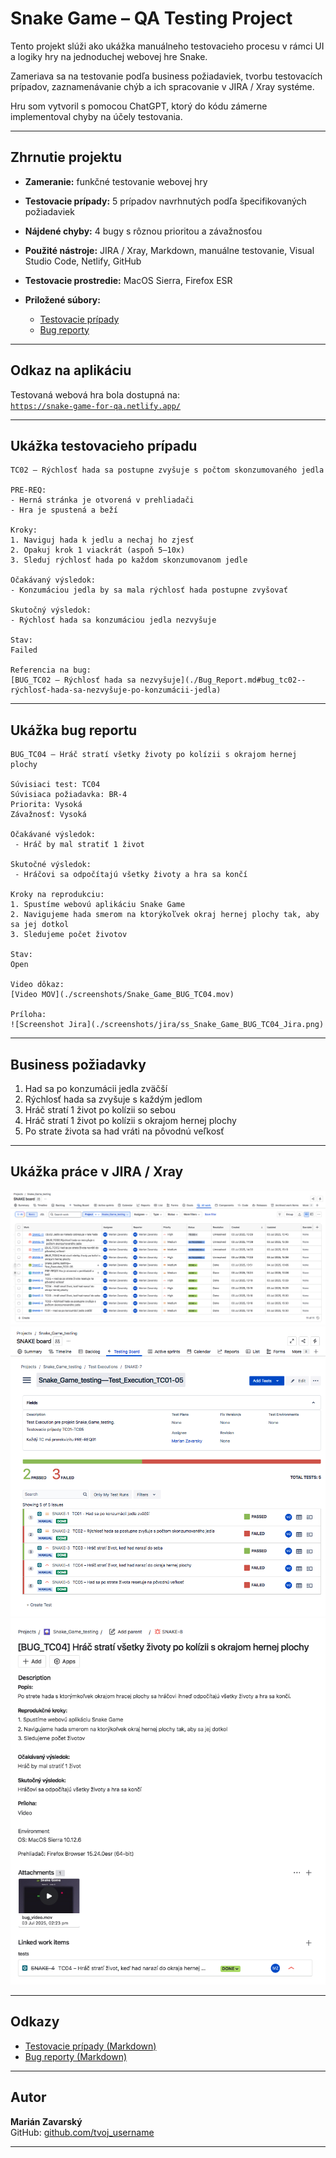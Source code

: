 # Snake Game – QA Testing Project

Tento projekt slúži ako ukážka manuálneho testovacieho procesu v rámci UI a logiky hry na jednoduchej webovej hre Snake. 

Zameriava sa na testovanie podľa business požiadaviek, tvorbu testovacích prípadov, zaznamenávanie chýb a ich spracovanie v JIRA / Xray systéme. 

Hru som vytvoril s pomocou ChatGPT, ktorý do kódu zámerne implementoval chyby na účely testovania. 


---

## Zhrnutie projektu

- **Zameranie:** funkčné testovanie webovej hry
- **Testovacie prípady:** 5 prípadov navrhnutých podľa špecifikovaných požiadaviek
- **Nájdené chyby:** 4 bugy s rôznou prioritou a závažnosťou
- **Použité nástroje:** JIRA / Xray, Markdown, manuálne testovanie, Visual Studio Code, Netlify, GitHub
- **Testovacie prostredie:** MacOS Sierra, Firefox ESR
- **Priložené súbory:**

  - [Testovacie prípady](./Snake_Game_Testovacie_Pripady.md)
  - [Bug reporty](./Snake_Game_Bug_Report.md)

---

## Odkaz na aplikáciu

Testovaná webová hra bola dostupná na:  
[`https://snake-game-for-qa.netlify.app/`](https://snake-game-qa.netlify.app/)

---
## Ukážka testovacieho prípadu

```plaintext
TC02 – Rýchlosť hada sa postupne zvyšuje s počtom skonzumovaného jedla

PRE-REQ:
- Herná stránka je otvorená v prehliadači  
- Hra je spustená a beží  

Kroky:
1. Naviguj hada k jedlu a nechaj ho zjesť
2. Opakuj krok 1 viackrát (aspoň 5–10x)
3. Sleduj rýchlosť hada po každom skonzumovanom jedle

Očakávaný výsledok:
- Konzumáciou jedla by sa mala rýchlosť hada postupne zvyšovať

Skutočný výsledok:
- Rýchlosť hada sa konzumáciou jedla nezvyšuje

Stav:
Failed

Referencia na bug: 
[BUG_TC02 – Rýchlosť hada sa nezvyšuje](./Bug_Report.md#bug_tc02--rýchlosť-hada-sa-nezvyšuje-po-konzumácii-jedla)

```

---

## Ukážka bug reportu

```plaintext
BUG_TC04 – Hráč stratí všetky životy po kolízii s okrajom hernej plochy

Súvisiaci test: TC04  
Súvisiaca požiadavka: BR-4  
Priorita: Vysoká  
Závažnosť: Vysoká

Očakávané výsledok:
 - Hráč by mal stratiť 1 život

Skutočné výsledok:
 - Hráčovi sa odpočítajú všetky životy a hra sa končí

Kroky na reprodukciu:
1. Spustíme webovú aplikáciu Snake Game
2. Navigujeme hada smerom na ktorýkoľvek okraj hernej plochy tak, aby sa jej dotkol
3. Sledujeme počet životov 

Stav:  
Open

Video dôkaz:
[Video MOV](./screenshots/Snake_Game_BUG_TC04.mov)

Príloha:
![Screenshot Jira](./screenshots/jira/ss_Snake_Game_BUG_TC04_Jira.png)
```

---

## Business požiadavky

1. Had sa po konzumácii jedla zväčší  
2. Rýchlosť hada sa zvyšuje s každým jedlom  
3. Hráč stratí 1 život po kolízii so sebou  
4. Hráč stratí 1 život po kolízii s okrajom hernej plochy 
5. Po strate života sa had vráti na pôvodnú veľkosť  

---

## Ukážka práce v JIRA / Xray


![All work](./screenshots/jira/ss_Snake_Game_All_work_Jira.png)
![Test Execution](./screenshots/jira/ss_Snake_Game_board_TExe_Jira.png)
![Bug report](./screenshots/jira/ss_Snake_Game_BUG_TC04_Jira.png)


---

## Odkazy

- [Testovacie prípady (Markdown)](./Snake_Game_Testovacie_Pripady.md)  
- [Bug reporty (Markdown)](./Snake_Game_Bug_Report.md)

---

## Autor

**Marián Zavarský**   
GitHub: [github.com/tvoj_username](https://github.com/MarZav-5)  


---

